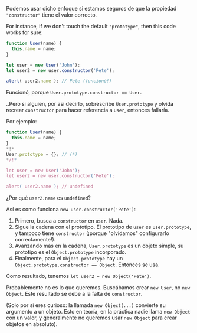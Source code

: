 Podemos usar dicho enfoque si estamos seguros de que la propiedad `"constructor"` tiene el valor correcto.

For instance, if we don't touch the default `"prototype"`, then this code works for sure:

```js run
function User(name) {
  this.name = name;
}

let user = new User('John');
let user2 = new user.constructor('Pete');

alert( user2.name ); // Pete (funcionó!)
```

Funcionó, porque `User.prototype.constructor == User`.

..Pero si alguien, por así decirlo, sobrescribe `User.prototype` y olvida recrear `constructor` para hacer referencia a `User`, entonces fallaría.

Por ejemplo:

```js run
function User(name) {
  this.name = name;
}
*!*
User.prototype = {}; // (*)
*/!*

let user = new User('John');
let user2 = new user.constructor('Pete');

alert( user2.name ); // undefined
```

¿Por qué `user2.name` es `undefined`?

Así es como funciona `new user.constructor('Pete')`:

1. Primero, busca a `constructor` en `user`. Nada.
2. Sigue la cadena con el prototipo. El prototipo de `user` es `User.prototype`, y tampoco tiene `constructor` (¡porque "olvidamos" configurarlo correctamente!).
3. Avanzando más en la cadena, `User.prototype` es un objeto simple, su prototipo es el `Object.prototype` incorporado. 
4. Finalmente, para el `Object.prototype` hay un `Object.prototype.constructor == Object`. Entonces se usa.

Como resultado, tenemos `let user2 = new Object('Pete')`. 

Probablemente no es lo que queremos. Buscábamos crear `new User`, no `new Object`. Este resultado se debe a la falta de  `constructor`.

(Solo por si eres curioso: la llamada `new Object(...)` convierte su argumento a un objeto. Esto en teoría, en la práctica nadie llama `new Object` con un valor, y generalmente no queremos usar `new Object` para crear objetos en absoluto).
